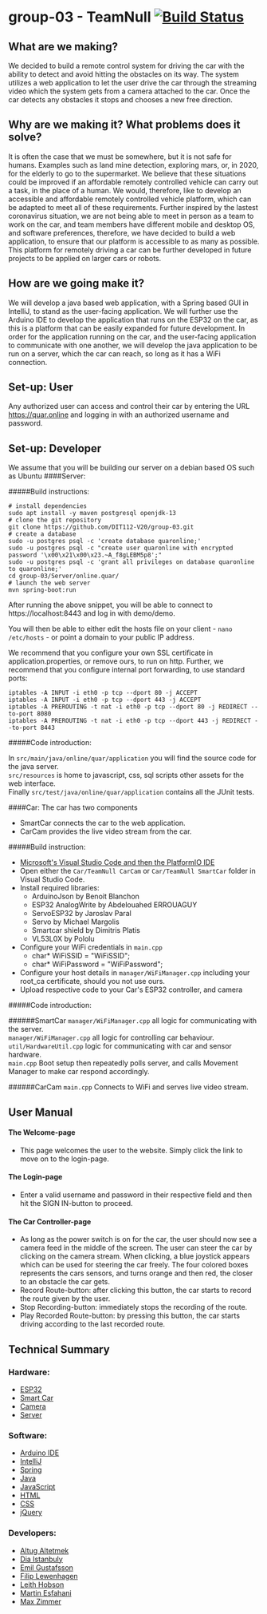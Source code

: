 # group-03 - TeamNull [![Build Status](https://travis-ci.com/DIT112-V20/group-03.svg?branch=master)](https://travis-ci.com/DIT112-V20/group-03)

## What are we making?

We decided to build a remote control system for driving the car with the ability to detect and avoid hitting the obstacles on its way.
The system utilizes a web application to let the user drive the car through the streaming video which the system gets from a camera attached to the car.
Once the car detects any obstacles it stops and chooses a new free direction.


## Why are we making it? What problems does it solve?

It is often the case that we must be somewhere, but it is not safe for humans. Examples such as land mine detection, exploring mars, or, in 2020, for the elderly to go to the supermarket.
We believe that these situations could be improved if an affordable remotely controlled vehicle can carry out a task, in the place of a human. 
We would, therefore, like to develop an accessible and affordable remotely controlled vehicle platform, which can be adapted to meet all of these requirements.
Further inspired by the lastest coronavirus situation, we are not being able to meet in person as a team to work on the car, and team members have different mobile and desktop OS,
and software preferences, therefore, we have decided to build a web application, to ensure that our platform is accessible to as many as possible. 
This platform for remotely driving a car can be further developed in future projects to be applied on larger cars or robots.



## How are we going make it?

We will develop a java based web application, with a Spring based GUI in IntelliJ, to stand as the user-facing application. 
We will further use the Arduino IDE to develop the application that runs on the ESP32 on the car, as this is a platform that can be easily expanded for future development.
In order for the application running on the car, and the user-facing application to communicate with one another, we will develop the java application to be run on a server, 
which the car can reach, so long as it has a WiFi connection.
 
## Set-up: User

Any authorized user can access and control their car by entering the URL https://quar.online and logging in with an authorized username and password.

## Set-up: Developer

We assume that you will be building our server on a debian based OS such as Ubuntu
####Server:

#####Build instructions:
```
# install dependencies
sudo apt install -y maven postgresql openjdk-13
# clone the git repository
git clone https://github.com/DIT112-V20/group-03.git
# create a database 
sudo -u postgres psql -c 'create database quaronline;'
sudo -u postgres psql -c "create user quaronline with encrypted password '\x00\x21\x00\x23.~A_f8gLEBM5p8';"
sudo -u postgres psql -c 'grant all privileges on database quaronline to quaronline;'
cd group-03/Server/online.quar/
# launch the web server
mvn spring-boot:run
```

After running the above snippet, you will be able to connect to https://localhost:8443 and log in with demo/demo.

You will then be able to either edit the hosts file on your client - ```nano /etc/hosts``` - or point a domain to your public IP address.

We recommend that you configure your own SSL certificate in application.properties, or remove ours, to run on http. Further, we recommend that you configure internal port forwarding, to use standard ports:
```
iptables -A INPUT -i eth0 -p tcp --dport 80 -j ACCEPT
iptables -A INPUT -i eth0 -p tcp --dport 443 -j ACCEPT
iptables -A PREROUTING -t nat -i eth0 -p tcp --dport 80 -j REDIRECT --to-port 8080
iptables -A PREROUTING -t nat -i eth0 -p tcp --dport 443 -j REDIRECT --to-port 8443
```

#####Code introduction:

In ```src/main/java/online/quar/application``` you will find the source code for the java server.<br>
```src/resources``` is home to javascript, css, sql scripts other assets for the web interface.<br>
Finally ```src/test/java/online/quar/application``` contains all the JUnit tests.

####Car:
The car has two components
- SmartCar connects the car to the web application.
- CarCam provides the live video stream from the car.

#####Build instruction:
- [Microsoft's Visual Studio Code and then the PlatformIO IDE](https://platformio.org/install/ide?install=vscode)
- Open either the ```Car/TeamNull CarCam``` or ```Car/TeamNull SmartCar``` folder in Visual Studio Code.
- Install required libraries:
    - ArduinoJson by Benoit Blanchon
    - ESP32 AnalogWrite by Abdelouahed ERROUAGUY
    - ServoESP32 by Jaroslav Paral
    - Servo by Michael Margolis
    - Smartcar shield by Dimitris Platis
    - VL53L0X by Pololu
- Configure your WiFi credentials in ```main.cpp```
    - char* WiFiSSID = "WiFiSSID";
    - char* WiFiPassword = "WiFiPassword";
- Configure your host details in ```manager/WiFiManager.cpp``` including your root_ca certificate, should you not use ours.
- Upload respective code to your Car's ESP32 controller, and camera

#####Code introduction:

######SmartCar
```manager/WiFiManager.cpp``` all logic for communicating with the server.<br>
```manager/WiFiManager.cpp``` all logic for controlling car behaviour.<br>
```util/HardwareUtil.cpp``` logic for communicating with car and sensor hardware.<br>
```main.cpp``` Boot setup then repeatedly polls server, and calls Movement Manager to make car respond accordingly.

######CarCam
```main.cpp``` Connects to WiFi and serves live video stream.

## User Manual

#### The Welcome-page
- This page welcomes the user to the website. Simply click the link to move on to the login-page.

#### The Login-page
- Enter a valid username and password in their respective field and then hit the SIGN IN-button to proceed.

#### The Car Controller-page
- As long as the power switch is on for the car, the user should now see a camera feed in the middle of the screen. The user can steer the car by clicking on the camera stream. When clicking, a blue joystick appears which can be used for steering the car freely. The four colored boxes represents the cars sensors, and turns orange and then red, the closer to an obstacle the car gets.
- Record Route-button: after clicking this button, the car starts to record the route given by the user. 
- Stop Recording-button: immediately stops the recording of the route. 
- Play Recorded Route-button: by pressing this button, the car starts driving according to the last recorded route.

## Technical Summary

### Hardware:

- [ESP32](https://www.espressif.com/en/products/devkits/esp32-devkitc/overview)
- [Smart Car](https://www.hackster.io/platisd/getting-started-with-the-smartcar-platform-1648ad)
- [Camera](https://www.electrokit.com/produkt/esp32-cam-utvecklingskort-med-wifi-bluetooth-och-kamera/)
- [Server](https://www.digitalocean.com/products/droplets/)

### Software:

- [Arduino IDE](https://www.arduino.cc/)
- [IntelliJ](https://www.jetbrains.com/idea/)
- [Spring](https://spring.io/)
- [Java](https://www.java.com)
- [JavaScript](https://developer.oracle.com/javascript/)
- [HTML](https://whatwg.org/)
- [CSS](https://www.w3.org/Style/CSS/)
- [jQuery](https://jquery.com)

### Developers:

- [Altug Altetmek](https://github.com/altetmek)
- [Dia Istanbuly](https://github.com/istanbuly)
- [Emil Gustafsson](https://github.com/Gustmill)
- [Filip Lewenhagen](https://github.com/filiplew)
- [Leith Hobson](https://github.com/leithhobson)
- [Martin Esfahani](https://github.com/ma-esf)
- [Max Zimmer](https://github.com/gusmaxzi)
